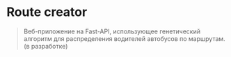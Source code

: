 # Route creator

> Веб-приложение на Fast-API, использующее генетический алгоритм для распределения водителей автобусов по маршрутам. (в разработке)

